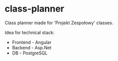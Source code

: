 # class-planner
Class planner made for 'Projekt Zespołowy' classes.

Idea for technical stack:
- Frontend - Angular
- Backend - Asp.Net
- DB - PostgreSQL
